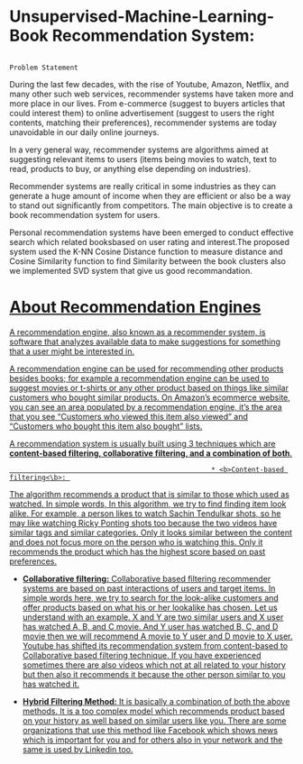 # Unsupervised-Machine-Learning-<b>Book Recommendation System</b>:
                                                                      Problem Statement
During the last few decades, with the rise of Youtube, Amazon, Netflix, and many other such web services, recommender systems have taken more and more place in our lives. From e-commerce (suggest to buyers articles that could interest them) to online advertisement (suggest to users the right contents, matching their preferences), recommender systems are today unavoidable in our daily online journeys.

In a very general way, recommender systems are algorithms aimed at suggesting relevant items to users (items being movies to watch, text to read, products to buy, or anything else depending on industries).

Recommender systems are really critical in some industries as they can generate a huge amount of income when they are efficient or also be a way to stand out significantly from competitors. The main objective is to create a book recommendation system for users.

Personal recommendation systems have been emerged to conduct effective search which related booksbased on user rating and interest.The proposed system used the K-NN Cosine Distance function to measure distance and Cosine Similarity function to find Similarity between the book clusters also we implemented SVD system that give us good recommandation.
# <u>About Recommendation Engines
A recommendation engine, also known as a recommender system, is software that analyzes available data to make suggestions for something that a user might be interested in.

A recommendation engine can be used for recommending other products besides books; for example a recommendation engine can be used to suggest movies or t-shirts or any other product based on things like similar customers who bought similar products. On Amazon’s ecommerce website, you can see an area populated by a recommendation engine, it’s the area that you see “Customers who viewed this item also viewed” and “Customers who bought this item also bought” lists.

A recommendation system is usually built using 3 techniques which are **content-based filtering, collaborative filtering, and a combination of both**.

                                                      * <b>Content-based filtering<\b>: 
The algorithm recommends a product that is similar to those which used as watched. In simple words, In this algorithm, we try to find finding item look alike. For example, a person likes to watch Sachin Tendulkar shots, so he may like watching Ricky Ponting shots too because the two videos have similar tags and similar categories.
Only it looks similar between the content and does not focus more on the person who is watching this. Only it recommends the product which has the highest score based on past preferences.

* **Collaborative filtering:**
Collaborative based filtering recommender systems are based on past interactions of users and target items.  In simple words here, we try to search for the look-alike customers and offer products based on what his or her lookalike has chosen. Let us understand with an example. X and Y are two similar users and X user has watched A, B, and C movie. And Y user has watched B, C, and D movie then we will recommend A movie to Y user and D movie to X user.
Youtube has shifted its recommendation system from content-based to Collaborative based filtering technique. If you have experienced sometimes there are also videos which not at all related to your history but then also it recommends it because the other person similar to you has watched it.

* **Hybrid Filtering Method:**
It is basically a combination of both the above methods. It is a too complex model which recommends product based on your history as well based on similar users like you.
There are some organizations that use this method like Facebook which shows news which is important for you and for others also in your network and the same is used by Linkedin too.
